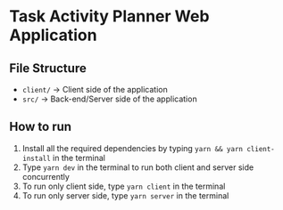 # Task Activity Planner Web Application

## File Structure
* `client/` -> Client side of the application
* `src/` -> Back-end/Server side of the application

## How to run

1. Install all the required dependencies by typing `yarn && yarn client-install` in the terminal
2. Type `yarn dev` in the terminal to run both client and server side concurrently
3. To run only client side, type `yarn client` in the terminal
4. To run only server side, type `yarn server` in the terminal